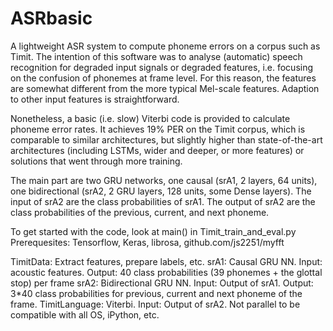 # ASRbasic
A lightweight ASR system to compute phoneme errors on a corpus such as Timit.
The intention of this software was to analyse (automatic) speech recognition for degraded input signals or degraded features, i.e. focusing on the confusion of phonemes at frame level. For this reason, the features are somewhat different from the more typical Mel-scale features. Adaption to other input features is straightforward.

Nonetheless, a basic (i.e. slow) Viterbi code is provided to calculate phoneme error rates. It achieves 19% PER on the Timit corpus, which is comparable to similar architectures, but slightly higher than  state-of-the-art architectures (including LSTMs, wider and deeper, or more features) or solutions that went through more training.

The main part are two GRU networks, one causal (srA1, 2 layers, 64 units), one bidirectional (srA2, 2 GRU layers, 128 units, some Dense layers). The input of srA2 are the class probabilities of srA1. The output of srA2 are the class probabilities of the previous, current, and next phoneme.

To get started with the code, look at main() in Timit_train_and_eval.py
Prerequesites: Tensorflow, Keras, librosa, github.com/js2251/myfft

TimitData: Extract features, prepare labels, etc.
srA1: Causal GRU NN. Input: acoustic features. Output: 40 class probabilities (39 phonemes + the glottal stop) per frame
srA2: Bidirectional GRU NN. Input: Output of srA1. Output: 3*40 class probabilities for previous, current and next phoneme of the frame.
TimitLanguage: Viterbi. Input: Output of srA2. Not parallel to be compatible with all OS, iPython, etc.
